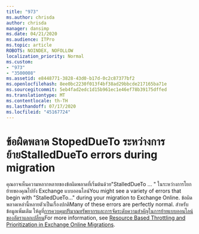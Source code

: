 ```yaml
---
title: "973"
ms.author: chrisda
author: chrisda
manager: dansimp
ms.date: 04/21/2020
ms.audience: ITPro
ms.topic: article
ROBOTS: NOINDEX, NOFOLLOW
localization_priority: Normal
ms.custom:
- "973"
- "3500008"
ms.assetid: e8448771-3828-43d0-b17d-0c2c87377bf2
ms.openlocfilehash: 8ee0bc2230f013f4bf38ad29bbcde217165ba71e
ms.sourcegitcommit: 5eb4fad2edc1d15b961ec1e46ef78b39175dffed
ms.translationtype: MT
ms.contentlocale: th-TH
ms.lasthandoff: 07/17/2020
ms.locfileid: "45167724"
---
```

# <a name="stalleddueto-errors-during-migration"></a><span data-ttu-id="fb29d-102">ข้อผิดพลาด StopedDueTo ระหว่างการย้าย</span><span class="sxs-lookup"><span data-stu-id="fb29d-102">StalledDueTo errors during migration</span></span>

<span data-ttu-id="fb29d-103">คุณอาจเห็นความหลากหลายของข้อผิดพลาดที่เริ่มต้นด้วย"StalledDueTo ... " ในระหว่างการโยกย้ายของคุณไปยัง Exchange แบบออนไลน์</span><span class="sxs-lookup"><span data-stu-id="fb29d-103">You might see a variety of errors that begin with "StalledDueTo…" during your migration to Exchange Online.</span></span> <span data-ttu-id="fb29d-104">ข้อผิดพลาดเหล่านี้หลายตัวเป็นเรื่องปกติ</span><span class="sxs-lookup"><span data-stu-id="fb29d-104">Many of these errors are perfectly normal.</span></span> <span data-ttu-id="fb29d-105">สําหรับข้อมูลเพิ่มเติม ให้ดูที่[การควบคุมปริมาณทรัพยากรและการจัดระดับความสําคัญในการย้ายแบบออนไลน์ของอัตราแลกเปลี่ยน](https://techcommunity.microsoft.com/t5/exchange-team-blog/resource-based-throttling-and-prioritization-in-exchange-online/ba-p/608020)</span><span class="sxs-lookup"><span data-stu-id="fb29d-105">For more information, see [Resource Based Throttling and Prioritization in Exchange Online Migrations](https://techcommunity.microsoft.com/t5/exchange-team-blog/resource-based-throttling-and-prioritization-in-exchange-online/ba-p/608020).</span></span>
